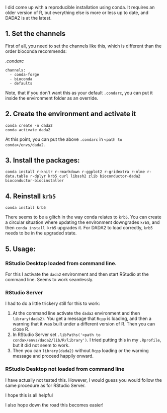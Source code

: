 I did come up with a reproducible installation using conda. It requires an older version of R, but everything else is more or less up to date, and DADA2 is at the latest.

## 1. Set the channels
First of all, you need to set the channels like this, which is different than the order bioconda recommends:

_.condarc_
```
channels:
  - conda-forge
  - bioconda
  - defaults
```

Note, that if you don't want this as your default `.condarc`, you can put it inside the environment folder as an override.

## 2. Create the environment and activate it
```
conda create -n dada2
conda activate dada2
```

At this point, you can put the above `.condarc` in `<path to conda>/envs/dada2`.

## 3. Install the packages:

    conda install r-knitr r-rmarkdown r-ggplot2 r-gridextra r-nlme r-data.table r-dplyr krb5 curl libssh2 zlib bioconductor-dada2 bioconductor-biocinstaller

## 4. Reinstall `krb5`
    conda install krb5   
There seems to be a glitch in the way conda relates to `krb5`. You can create a circular situation where updating the environment downgrades `krb5`, and then `conda install krb5` upgrades it. For DADA2 to load correctly, `krb5` needs to be in the upgraded state.

## 5. Usage:
### RStudio Desktop loaded from command line.
For this I activate the `dada2` environment and then start RStudio at the command line. Seems to work seamlessly.

### RStudio Server
I had to do a little trickery still for this to work:
1. At the command line activate the `dada2` environment and then `library(dada2)`. You get a message that `Rcpp` is loading, and then a warning that it was built under a different version of R. Then you can close R.
2. In RStudio Server set `.libPaths('<path to conda>/envs/dada2/lib/R/library')`. I tried putting this in my `.Rprofile`, but it did not seem to work.
3. Then you can `library(dada2)` without `Rcpp` loading or the warning message and proceed happily onward.

### RStudio Desktop not loaded from command line
I have actually not tested this. However, I would guess you would follow the same procedure as for RStudio Server.

I hope this is all helpful

I also hope down the road this becomes easier!

